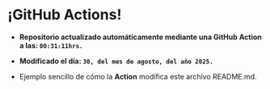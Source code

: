 # ¡GitHub Actions!
* **Repositorio actualizado automáticamente mediante una GitHub Action a las: `00:31:11hrs.`**
* **Modificado el día: `30, del mes de agosto, del año 2025.`**

* Ejemplo sencillo de cómo la **Action** modifica este archivo README.md.
